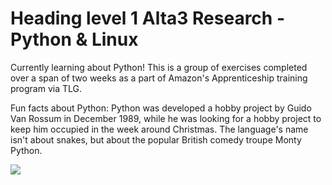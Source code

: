# Heading level 1 Alta3 Research - Python & Linux
Currently learning about Python! This is a group of exercises completed over a span of two weeks as a part of Amazon's Apprenticeship training program via TLG.

Fun facts about Python:
Python was developed a hobby project by Guido Van Rossum in December 1989, while he was looking for a hobby project to keep him occupied in the week 
around Christmas. The language's name isn't about snakes, but about the popular British comedy troupe Monty Python.


![](https://img.gifglobe.com/grabs/montypython/MontyPythonAndTheHolyGrail/MontyPythonAndTheHolyGrail-KotlrIIH-subtitled.jpg)
